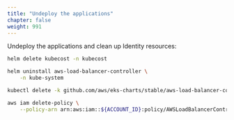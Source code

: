 ```yaml
---
title: "Undeploy the applications"
chapter: false
weight: 991
---
```



Undeploy the applications and clean up Identity resources:

```bash
helm delete kubecost -n kubecost

helm uninstall aws-load-balancer-controller \
    -n kube-system

kubectl delete -k github.com/aws/eks-charts/stable/aws-load-balancer-controller//crds?ref=master

aws iam delete-policy \
    --policy-arn arn:aws:iam::${ACCOUNT_ID}:policy/AWSLoadBalancerControllerIAMPolicy
```